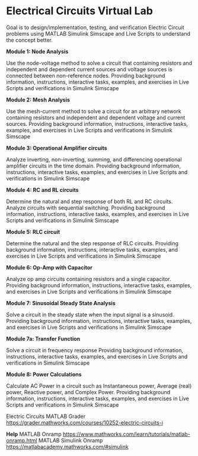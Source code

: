 # Electrical Circuits Virtual Lab

Goal is to design/implementation, testing, and verification Electric Circuit problems using MATLAB Simulink Simscape and Live Scripts to understand the concept better.

<b>Module 1: Node Analysis </b>

Use the node-voltage method to solve a circuit that containing resistors and independent and dependent current sources and voltage sources is connected between non-reference nodes. Providing background information, instructions, interactive tasks, examples, and exercises in Live Scripts and verifications in Simulink Simscape 

<b> Module 2: Mesh Analysis </b>

Use the mesh-current method to solve a circuit for an arbitrary network containing resistors and independent and dependent voltage and current sources. Providing background information, instructions, interactive tasks, examples, and exercises in Live Scripts and verifications in Simulink Simscape 

<b> Module 3: Operational Amplifier circuits </b>

Analyze inverting, non-inverting, summing, and differencing operational amplifier circuits in the time domain.
Providing background information, instructions, interactive tasks, examples, and exercises in Live Scripts and verifications in Simulink Simscape 

<b> Module 4: RC and  RL circuits </b>

Determine the natural and step response of both RL and RC circuits. Analyze circuits with sequential switching.
Providing background information, instructions, interactive tasks, examples, and exercises in Live Scripts and verifications in Simulink Simscape 

<b> Module 5: RLC circuit </b>

Determine the natural and the step response of RLC circuits.
Providing background information, instructions, interactive tasks, examples, and exercises in Live Scripts and verifications in Simulink Simscape 

<b> Module 6: Op-Amp with Capacitor</b>

Analyze op amp circuits containing resistors and a single capacitor.
Providing background information, instructions, interactive tasks, examples, and exercises in Live Scripts and verifications in Simulink Simscape 

<b> Module 7: Sinusoidal Steady State Analysis </b>

Solve a circuit in the steady state when the input signal is a sinusoid.
Providing background information, instructions, interactive tasks, examples, and exercises in Live Scripts and verifications in Simulink Simscape 

<b> Module 7a: Transfer Function </b>

Solve a circuit in frequency response
Providing background information, instructions, interactive tasks, examples, and exercises in Live Scripts and verifications in Simulink Simscape 

<b> Module 8: Power Calculations </b>

Calculate AC  Power in a circuit such as  Instantaneous power, Average (real) power, Reactive power, and Complex Power. 
Providing background information, instructions, interactive tasks, examples, and exercises in Live Scripts and verifications in Simulink Simscape 

Electric Circuits MATLAB Grader https://grader.mathworks.com/courses/10252-electric-circuits-i

<b> Help</b>
MATLAB Onramp https://www.mathworks.com/learn/tutorials/matlab-onramp.html
MATLAB Simulink Onramp https://matlabacademy.mathworks.com/#simulink





